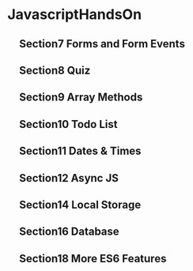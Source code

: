# JavascriptHandsOn

<ul>

## Section7 Forms and Form Events

## Section8 Quiz

## Section9 Array Methods

## Section10 Todo List

## Section11 Dates & Times

## Section12 Async JS

## Section14 Local Storage

## Section16 Database

## Section18 More ES6 Features

</ul>
